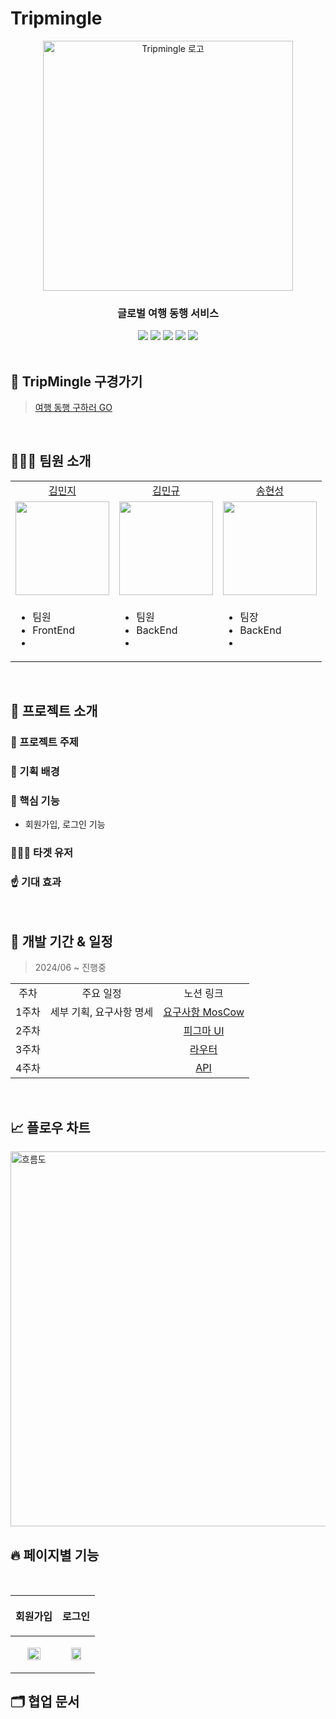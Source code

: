 # Tripmingle

<div align="center">
  <img src='https://github.com/user-attachments/assets/508ec400-9dc2-4995-af06-fdb2c0ae0a33' width=400 alt='Tripmingle 로고'/>
  
  <h3>글로벌 여행 동행 서비스</h3>
  <p></p>

  <img src="https://img.shields.io/badge/React-v18.0.0-61dafb?logo=React"/>
  <img src="https://img.shields.io/badge/NextJs-v14.2.3-3178c6?logo=Next.Js"/>
  <img src="https://img.shields.io/badge/Typescript-v5.0.0-3178c6?logo=Typescript"/>
  <img src="https://img.shields.io/badge/Zustand-v4.5.3-764abc?"/>
  <img src="https://img.shields.io/badge/Vanilla--extract-v1.15.3-ff4785?"/>
</div>

</br>

## 👀 TripMingle 구경가기

> [여행 동행 구하러 GO](https://www.tripmingle.net/)

</br>

## 🧑🏻‍💻 팀원 소개

<table>

  <tr align="center">
    <td><a href="https://github.com/dasssseul">김민지</a></td>
    <td><a href="https://github.com/Junhyeong-B">김민규</a></td>
    <td><a href="https://github.com/younoah">송현성</a></td>
  </tr>

  <tr align="center">
    <td><img src="https://user-images.githubusercontent.com/77623643/147047795-e8e64f10-34e9-4b5c-801d-3eca7ca39c68.png" width="150px"/></td>
    <td><img src="https://user-images.githubusercontent.com/77623643/147047809-36e1d41d-42af-4953-b8a7-3619c88d5491.png"  width="150px"/></td>
    <td><img src="https://user-images.githubusercontent.com/77623643/147047817-051405e1-df34-4ea5-b9d0-cfc2ca0d6034.png" width="150px"/></td>
  </tr>

  <tr>
  <td><ul><li>팀원</li><li>FrontEnd</li><li></li></ul></td>
  <td><ul><li>팀원</li><li>BackEnd</li><li></li></ul></td>
  <td><ul><li>팀장</li><li>BackEnd</li><li></li></ul></td>
  </tr>

</table>

<br />

## 📌 프로젝트 소개

### 📝 프로젝트 주제


### 🔎 기획 배경


### 💫 핵심 기능

- 회원가입, 로그인 기능

### 🧑‍🤝‍🧑 타겟 유저



### ☝️ 기대 효과


</br>

## 📅 개발 기간 & 일정

> 2024/06 ~ 진행중

<table>

  <tr align="center">
    <td>주차</td>
    <td>주요 일정</td>
    <td>노션 링크</td>
  </tr>

  <tr align="center">
    <td>1주차</td>
    <td>세부 기획, 요구사항 명세</td>
    <td><a href="https://">요구사항 MosCow</a></td>
  </tr>
    <tr align="center">
    <td>2주차</td>
    <td></td>
    <td><a href="https://">피그마 UI</a></td>
  </tr>
    <tr align="center">
    <td>3주차</td>
    <td></td>
    <td><a href="https://">라우터</a></td>
  </tr>
    <tr align="center">
    <td>4주차</td>
    <td></td>
    <td><a href="https://">API</a></td>
  </tr>

</table>

</br>

## 📈 플로우 차트

<img width="600" alt="흐름도" src="\">

</br>

## 🔥 페이지별 기능

</br>

|<p align="center">회원가입</p>|<p align="center">로그인</p>|
|------|------|
|<p align="center"><img src="" width=60%/></p> |<p align="center"><img src="" width=60%/></p> |

## 🗂 협업 문서
